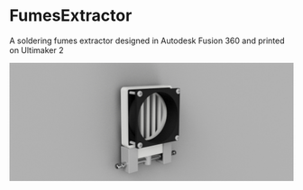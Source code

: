 # FumesExtractor
A soldering fumes extractor designed in Autodesk Fusion 360 and printed on Ultimaker 2

![Fusion 360 render](https://github.com/ubidefeo/FumesExtractor/blob/master/FumeExtractor%20v29.png?raw=true)
